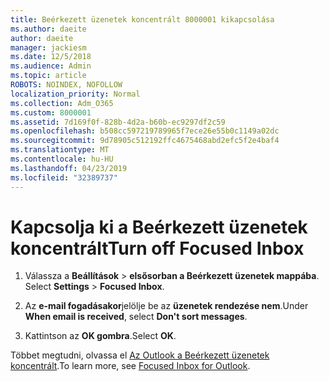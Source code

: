 ```yaml
---
title: Beérkezett üzenetek koncentrált 8000001 kikapcsolása
ms.author: daeite
author: daeite
manager: jackiesm
ms.date: 12/5/2018
ms.audience: Admin
ms.topic: article
ROBOTS: NOINDEX, NOFOLLOW
localization_priority: Normal
ms.collection: Adm_O365
ms.custom: 8000001
ms.assetid: 7d169f0f-828b-4d2a-b60b-ec9297df2c59
ms.openlocfilehash: b508cc597219789965f7ece26e55b0c1149a02dc
ms.sourcegitcommit: 9d78905c512192ffc4675468abd2efc5f2e4baf4
ms.translationtype: MT
ms.contentlocale: hu-HU
ms.lasthandoff: 04/23/2019
ms.locfileid: "32389737"
---
```

# <a name="turn-off-focused-inbox"></a><span data-ttu-id="7bcce-102">Kapcsolja ki a Beérkezett üzenetek koncentrált</span><span class="sxs-lookup"><span data-stu-id="7bcce-102">Turn off Focused Inbox</span></span>

1. <span data-ttu-id="7bcce-103">Válassza a **Beállítások** \> **elsősorban a Beérkezett üzenetek mappába**.  </span><span class="sxs-lookup"><span data-stu-id="7bcce-103">Select **Settings**  \> **Focused Inbox**.</span></span>
    
2. <span data-ttu-id="7bcce-104">Az **e-mail fogadásakor**jelölje be az **üzenetek rendezése nem**.</span><span class="sxs-lookup"><span data-stu-id="7bcce-104">Under **When email is received**, select **Don't sort messages**.</span></span>
    
3. <span data-ttu-id="7bcce-105">Kattintson az **OK gombra**.</span><span class="sxs-lookup"><span data-stu-id="7bcce-105">Select **OK**.</span></span>
    
<span data-ttu-id="7bcce-106">Többet megtudni, olvassa el [Az Outlook a Beérkezett üzenetek koncentrált](https://go.microsoft.com/fwlink/p/?linkid=873108).</span><span class="sxs-lookup"><span data-stu-id="7bcce-106">To learn more, see [Focused Inbox for Outlook](https://go.microsoft.com/fwlink/p/?linkid=873108).</span></span>
  

